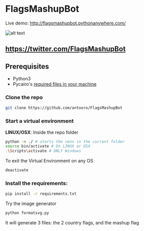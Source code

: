 # FlagsMashupBot

Live demo:
http://flagsmashupbot.pythonanywhere.com/



![alt text](https://i.imgur.com/LSepqer.png)

https://twitter.com/FlagsMashupBot
-------------------------------------------------------

## Prerequisites
 - Python3
 - Pycairo's [required files in your machine](https://pycairo.readthedocs.io/en/latest/getting_started.html)

### Clone the repo
```bash
git clone https://github.com/antooro/FlagsMashupBot
````

### Start a virtual environment
**LINUX/OSX**: Inside the repo folder
```bash
python -m ./ # starts the venv in the current folder
source bin/activate # On LINUX or OSX
.\Scripts\activate # ONLY Windows
```

To exit the Virtual Environment on any OS
```bash
deactivate
```

### Install the requirements:
```bash
pip install -r requirements.txt
```

Try the image generator 

```bash
python formatsvg.py
```

It will generate 3 files: the 2 country flags, and the mashup flag
